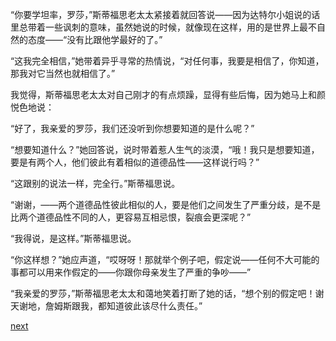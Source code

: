 
“你要学坦率，罗莎，”斯蒂福思老太太紧接着就回答说——因为达特尔小姐说的话里总带着一些讽刺的意味，虽然她说的时候，就像现在这样，用的是世界上最不自然的态度——“没有比跟他学最好的了。”

“这我完全相信，”她带着异乎寻常的热情说，“对任何事，我要是相信了，你知道，那我对它当然也就相信了。”

我觉得，斯蒂福思老太太对自己刚才的有点烦躁，显得有些后悔，因为她马上和颜悦色地说：

“好了，我亲爱的罗莎，我们还没听到你想要知道的是什么呢？”

“想要知道什么？”她回答说，说时带着惹人生气的淡漠，“哦！我只是想要知道，要是有两个人，他们彼此有着相似的道德品性——这样说行吗？”

“这跟别的说法一样，完全行。”斯蒂福思说。

“谢谢，——两个道德品性彼此相似的人，要是他们之间发生了严重分歧，是不是比两个道德品性不同的人，更容易互相忌恨，裂痕会更深呢？”

“我得说，是这样。”斯蒂福思说。

“你这样想？”她应声道，“哎呀呀！那就举个例子吧，假定说——任何不大可能的事都可以用来作假定的——你跟你母亲发生了严重的争吵——”

“我亲爱的罗莎，”斯蒂福思老太太和蔼地笑着打断了她的话，“想个别的假定吧！谢天谢地，詹姆斯跟我，都知道彼此该尽什么责任。”

[next](page388)